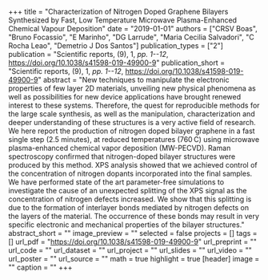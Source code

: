 +++
title = "Characterization of Nitrogen Doped Graphene Bilayers Synthesized by Fast, Low Temperature Microwave Plasma-Enhanced Chemical Vapour Deposition"
date = "2019-01-01"
authors = ["CRSV Boas", "Bruno Focassio", "E Marinho", "DG Larrude", "Maria Cecilia Salvadori", "C Rocha Leao", "Demetrio J Dos Santos"]
publication_types = ["2"]
publication = "Scientific reports, (9), 1, _pp. 1--12_, https://doi.org/10.1038/s41598-019-49900-9"
publication_short = "Scientific reports, (9), 1, _pp. 1--12_, https://doi.org/10.1038/s41598-019-49900-9"
abstract = "New techniques to manipulate the electronic properties of few layer 2D materials, unveiling new physical phenomena as well as possibilities for new device applications have brought renewed interest to these systems. Therefore, the quest for reproducible methods for the large scale synthesis, as well as the manipulation, characterization and deeper understanding of these structures is a very active field of research. We here report the production of nitrogen doped bilayer graphene in a fast single step (2.5 minutes), at reduced temperatures (760 C) using microwave plasma-enhanced chemical vapor deposition (MW-PECVD). Raman spectroscopy confirmed that nitrogen-doped bilayer structures were produced by this method. XPS analysis showed that we achieved control of the concentration of nitrogen dopants incorporated into the final samples. We have performed state of the art parameter-free simulations to investigate the cause of an unexpected splitting of the XPS signal as the concentration of nitrogen defects increased. We show that this splitting is due to the formation of interlayer bonds mediated by nitrogen defects on the layers of the material. The occurrence of these bonds may result in very specific electronic and mechanical properties of the bilayer structures."
abstract_short = ""
image_preview = ""
selected = false
projects = []
tags = []
url_pdf = "https://doi.org/10.1038/s41598-019-49900-9"
url_preprint = ""
url_code = ""
url_dataset = ""
url_project = ""
url_slides = ""
url_video = ""
url_poster = ""
url_source = ""
math = true
highlight = true
[header]
image = ""
caption = ""
+++
